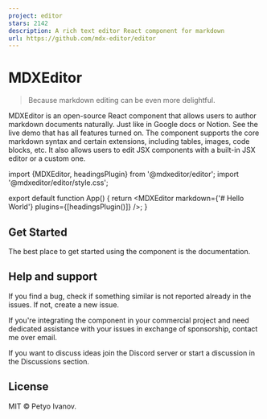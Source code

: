```yaml
---
project: editor
stars: 2142
description: A rich text editor React component for markdown
url: https://github.com/mdx-editor/editor
---
```


MDXEditor
=========

> Because markdown editing can be even more delightful.

MDXEditor is an open-source React component that allows users to author markdown documents naturally. Just like in Google docs or Notion. See the live demo that has all features turned on. The component supports the core markdown syntax and certain extensions, including tables, images, code blocks, etc. It also allows users to edit JSX components with a built-in JSX editor or a custom one.

import {MDXEditor, headingsPlugin} from '@mdxeditor/editor';
import '@mdxeditor/editor/style.css';

export default function App() {
  return <MDXEditor markdown\={'# Hello World'} plugins\={\[headingsPlugin()\]} />;
}

Get Started
-----------

The best place to get started using the component is the documentation.

Help and support
----------------

If you find a bug, check if something similar is not reported already in the issues. If not, create a new issue.

If you're integrating the component in your commercial project and need dedicated assistance with your issues in exchange of sponsorship, contact me over email.

If you want to discuss ideas join the Discord server or start a discussion in the Discussions section.

License
-------

MIT © Petyo Ivanov.
